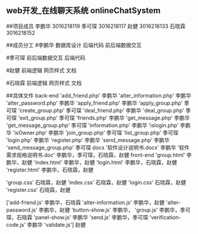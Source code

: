 ## web开发_在线聊天系统 onlineChatSystem

##项目成员
李鹏华 3016218119
季可琛 3016218117
赵健 3016218133
石晓霖 3016218152

##成员分工
#李鹏华 
数据库设计
后端代码
前后端数据交互

#季可琛
前后端数据交互
后端代码

#赵健
前端逻辑
网页样式
文档

#石晓霖
前端逻辑
网页样式
文档

##具体文件
back-end 
 'add_friend.php'            李鹏华
 'alter_information.php'     李鹏华
 'alter_password.php'        李鹏华
 'apply_friend.php'          李鹏华
 'apply_group.php'          季可琛
 'create_group.php'         季可琛
 'deal_friend.php'           李鹏华
 'deal_group.php'           季可琛
 'exit_group.php'           季可琛
 'friends.php'               李鹏华
 'get_message.php'           李鹏华
 'get_message_group.php'    季可琛
 'information.php'           李鹏华
 'islogin.php'               李鹏华
 'isOwner.php'               李鹏华
 'join_group.php'           季可琛
 'list_group.php'           季可琛
 'login.php'                 李鹏华
 'register.php'              李鹏华
 'send_message.php'          李鹏华
 'send_message_group.php'   季可琛
docs
 '软件设计说明书.docx'        李鹏华
 '软件需求规格说明书.doc'     李鹏华，季可琛，石晓霖，赵健
front-end
 'group.html'               李鹏华，赵健
 'index.html'               李鹏华，赵健
 'login.html'               李鹏华，石晓霖，赵健
 'register.html'            李鹏华，石晓霖，赵健
 
 'group.css'                石晓霖，赵健
 'index.css'                石晓霖，赵健
 'login.css'                石晓霖，赵健
 'register.css'             石晓霖，赵健
 
['add-friend.js'            李鹏华，石晓霖
 'alter-information.js'     李鹏华，赵健
 'alter-password.js'        李鹏华，赵健
 'button-show.js'           李鹏华，
 'group.js'                 李鹏华，季可琛，石晓霖
 'panel-show.js'            李鹏华
 'send.js'                  李鹏华，季可琛
 'verification-code.js'     李鹏华
 'validate.js']             赵健